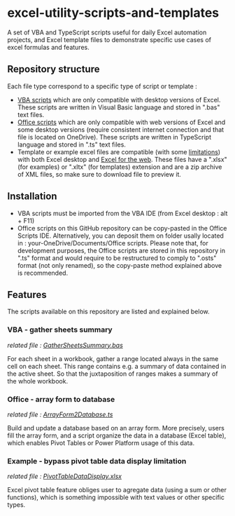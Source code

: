 # excel-utility-scripts-and-templates
A set of VBA and TypeScript scripts useful for daily Excel automation projects, and Excel template files to demonstrate specific use cases of excel formulas and features.

## Repository structure
Each file type correspond to a specific type of script or template :
* [VBA scripts](https://learn.microsoft.com/en-us/office/vba/api/overview/) which are only compatible with desktop versions of Excel. These scripts are written in Visual Basic language and stored in ".bas" text files.
* [Office scripts](https://learn.microsoft.com/en-us/office/dev/scripts/develop/scripting-fundamentals) which are only compatible with web versions of Excel and some desktop versions (require consistent internet connection and that file is located on OneDrive). These scripts are written in TypeScript language and stored in ".ts" text files.
* Template or example excel files are compatible (with some [limitations](https://support.office.com/article/f0dc28ed-b85d-4e1d-be6d-5878005db3b6)) with both Excel desktop and [Excel for the web](https://learn.microsoft.com/en-us/office365/servicedescriptions/office-online-service-description/excel-online). These files have a ".xlsx" (for examples) or ".xltx" (for templates) extension and are a zip archive of XML files, so make sure to download file to preview it.

## Installation
* VBA scripts must be imported from the VBA IDE (from Excel desktop : alt + F11)
* Office scripts on this GitHub repository can be copy-pasted in the Office Scripts IDE. Alternatively, you can deposit them on folder usally located in : your-OneDrive/Documents/Office scripts. Please note that, for development purposes, the Office scripts are stored in this repository in ".ts" format and would require to be restructured to comply to ".osts" format (not only renamed), so the copy-paste method explained above is recommended.

## Features
The scripts available on this repository are listed and explained below.

### VBA - gather sheets summary
*related file : [GatherSheetsSummary.bas](https://github.com/ronan-deshays/excel-utility-scripts-and-templates/blob/main/GatherSheetsSummary.bas)*

For each sheet in a workbook, gather a range located always in the same cell on each sheet. This range contains e.g. a summary of data contained in the active sheet. So that the juxtaposition of ranges makes a summary of the whole workbook.

### Office - array form to database
*related file : [ArrayForm2Database.ts](https://github.com/ronan-deshays/excel-utility-scripts-and-templates/blob/main/ArrayForm2Database.ts)*

Build and update a database based on an array form.
More precisely, users fill the array form, and a script organize the data in a database (Excel table), which enables Pivot Tables or Power Platform usage of this data.

### Example - bypass pivot table data display limitation
*related file : [PivotTableDataDisplay.xlsx](https://github.com/ronan-deshays/excel-utility-scripts-and-templates/blob/main/PivotTableDataDisplay.xlsx)*

Excel pivot table feature obliges user to agregate data (using a sum or other functions), which is something impossible with text values or other specific types.
